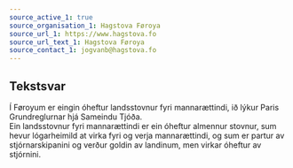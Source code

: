 ```yaml
---
source_active_1: true
source_organisation_1: Hagstova Føroya
source_url_1: https://www.hagstova.fo
source_url_text_1: Hagstova Føroya
source_contact_1: jogvanb@hagstova.fo
---
```

## Tekstsvar  
Í Føroyum er eingin óheftur landsstovnur fyri mannarættindi, ið lýkur Paris Grundreglurnar hjá Sameindu Tjóða.  
Ein landsstovnur fyri mannarættindi er ein óheftur almennur stovnur, sum hevur lógarheimild at virka fyri og verja mannarættindi, og sum er partur av stjórnarskipanini og verður goldin av landinum, men virkar óheftur av stjórnini.
